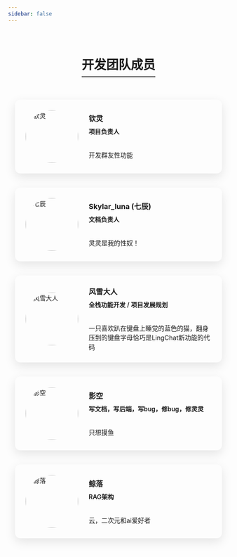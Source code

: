 ```yaml
---
sidebar: false
---
```


<div style="text-align: center; margin: 2rem 0;">
  <h1 style="display: inline-block; border-bottom: 2px solid #333; padding-bottom: 0.5rem;">开发团队成员</h1>
</div>

<div class="team-container" style="display: flex; flex-direction: column; gap: 2rem; max-width: 1400px; margin: 0 auto; padding: 0 1rem;">

<div class="team-card" style="background: var(--vp-c-bg); border-radius: 12px; box-shadow: 0 8px 24px rgba(0,0,0,0.1); padding: 1.5rem; transition: transform 0.3s ease, box-shadow 0.3s ease; border: 1px solid var(--vp-c-divider); display: flex; flex-direction: row; align-items: center; gap: 1.5rem;">
  <img src="https://avatars.githubusercontent.com/u/85441945" alt="钦灵" style="border-radius: 50%; width: 120px; height: 120px; object-fit: cover; border: 4px solid var(--vp-c-text-1); flex-shrink: 0;">
  <div style="flex: 1;">
    <h3 style="color: var(--vp-c-text-1); margin: 0 0 0.5rem 0;">钦灵</h3>
    <p style="color: var(--vp-c-text-2); font-weight: 600; margin: 0 0 1rem 0;">项目负责人</p>
    <div style="width: 40px; height: 2px; background-color: var(--vp-c-brand); margin: 0 0 1rem 0;"></div>
    <p style="color: var(--vp-c-text-2); font-size: 0.9rem; line-height: 1.5; margin: 0;">开发群友性功能
</p>
  </div>
</div>

<div class="team-card" style="background: var(--vp-c-bg); border-radius: 12px; box-shadow: 0 8px 24px rgba(0,0,0,0.1); padding: 1.5rem; transition: transform 0.3s ease, box-shadow 0.3s ease; border: 1px solid var(--vp-c-divider); display: flex; flex-direction: row; align-items: center; gap: 1.5rem;">
  <img src="https://avatars.githubusercontent.com/u/162135575" alt="七辰" style="border-radius: 50%; width: 120px; height: 120px; object-fit: cover; border: 4px solid var(--vp-c-text-1); flex-shrink: 0;">
  <div style="flex: 1;">
    <h3 style="color: var(--vp-c-text-1); margin: 0 0 0.5rem 0;">Skylar_luna
(七辰)</h3>
    <p style="color: var(--vp-c-text-2); font-weight: 600; margin: 0 0 1rem 0;">文档负责人</p>
    <div style="width: 40px; height: 2px; background-color: var(--vp-c-brand); margin: 0 0 1rem 0;"></div>
    <p style="color: var(--vp-c-text-2); font-size: 0.9rem; line-height: 1.5; margin: 0;">灵灵是我的性奴！</p>
  </div>
</div>

<div class="team-card" style="background: var(--vp-c-bg); border-radius: 12px; box-shadow: 0 8px 24px rgba(0,0,0,0.1); padding: 1.5rem; transition: transform 0.3s ease, box-shadow 0.3s ease; border: 1px solid var(--vp-c-divider); display: flex; flex-direction: row; align-items: center; gap: 1.5rem;">
  <img src="https://avatars.githubusercontent.com/u/183904010" alt="风雪大人" style="border-radius: 50%; width: 120px; height: 120px; object-fit: cover; border: 4px solid var(--vp-c-text-1); flex-shrink: 0;">
  <div style="flex: 1;">
    <h3 style="color: var(--vp-c-text-1); margin: 0 0 0.5rem 0;">风雪大人</h3>
    <p style="color: var(--vp-c-text-2); font-weight: 600; margin: 0 0 1rem 0;">全栈功能开发 / 项目发展规划</p>
    <div style="width: 40px; height: 2px; background-color: var(--vp-c-brand); margin: 0 0 1rem 0;"></div>
    <p style="color: var(--vp-c-text-2); font-size: 0.9rem; line-height: 1.5; margin: 0;">一只喜欢趴在键盘上睡觉的蓝色的猫，翻身压到的键盘字母恰巧是LingChat新功能的代码</p>
  </div>
</div>

<div class="team-card" style="background: var(--vp-c-bg); border-radius: 12px; box-shadow: 0 8px 24px rgba(0,0,0,0.1); padding: 1.5rem; transition: transform 0.3s ease, box-shadow 0.3s ease; border: 1px solid var(--vp-c-divider); display: flex; flex-direction: row; align-items: center; gap: 1.5rem;">
  <img src="https://avatars.githubusercontent.com/u/141255649" alt="影空" style="border-radius: 50%; width: 120px; height: 120px; object-fit: cover; border: 4px solid var(--vp-c-text-1); flex-shrink: 0;">
  <div style="flex: 1;">
    <h3 style="color: var(--vp-c-text-1); margin: 0 0 0.5rem 0;">影空</h3>
    <p style="color: var(--vp-c-text-2); font-weight: 600; margin: 0 0 1rem 0;">写文档，写后端，写bug，修bug，修灵灵</p>
    <div style="width: 40px; height: 2px; background-color: var(--vp-c-brand); margin: 0 0 1rem 0;"></div>
    <p style="color: var(--vp-c-text-2); font-size: 0.9rem; line-height: 1.5; margin: 0;">只想摸鱼</p>
  </div>
</div>

<div class="team-card" style="background: var(--vp-c-bg); border-radius: 12px; box-shadow: 0 8px 24px rgba(0,0,0,0.1); padding: 1.5rem; transition: transform 0.3s ease, box-shadow 0.3s ease; border: 1px solid var(--vp-c-divider); display: flex; flex-direction: row; align-items: center; gap: 1.5rem;">
  <img src="https://avatars.githubusercontent.com/u/84253913" alt="鲸落" style="border-radius: 50%; width: 120px; height: 120px; object-fit: cover; border: 4px solid var(--vp-c-text-1); flex-shrink: 0;">
  <div style="flex: 1;">
    <h3 style="color: var(--vp-c-text-1); margin: 0 0 0.5rem 0;">鲸落</h3>
    <p style="color: var(--vp-c-text-2); font-weight: 600; margin: 0 0 1rem 0;">RAG架构</p>
    <div style="width: 40px; height: 2px; background-color: var(--vp-c-brand); margin: 0 0 1rem 0;"></div>
    <p style="color: var(--vp-c-text-2); font-size: 0.9rem; line-height: 1.5; margin: 0;">云，二次元和ai爱好者</p>
  </div>
</div>

</div>

<style>
/* 基础样式 */
.team-card {
  transition: transform 0.3s ease, box-shadow 0.3s ease;
}

/* 悬停效果 */
.team-card:hover {
  transform: translateY(-5px);
  box-shadow: 0 12px 30px rgba(0,0,0,0.15);
}

/* 黑白主题适配 - 深色模式 */
@media (prefers-color-scheme: dark) {
  .team-card {
    background: var(--vp-c-bg);
    border-color: var(--vp-c-divider);
  }
  .team-card h3 {
    color: var(--vp-c-text-1);
  }
  .team-card p {
    color: var(--vp-c-text-2);
  }
  .team-card .divider {
    background-color: var(--vp-c-brand) !important;
  }
  h1 {
    color: var(--vp-c-text-1);
    border-bottom-color: var(--vp-c-brand);
  }
}

/* 响应式布局调整 */
@media (max-width: 767px) {
  .team-card {
    flex-direction: column;
    text-align: center;
  }
  
  .team-card img {
    margin-bottom: 1rem;
  }
}
</style>